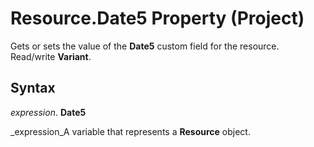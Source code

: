 
# Resource.Date5 Property (Project)

Gets or sets the value of the  **Date5** custom field for the resource. Read/write **Variant**.


## Syntax

 _expression_. **Date5**

 _expression_A variable that represents a  **Resource** object.

